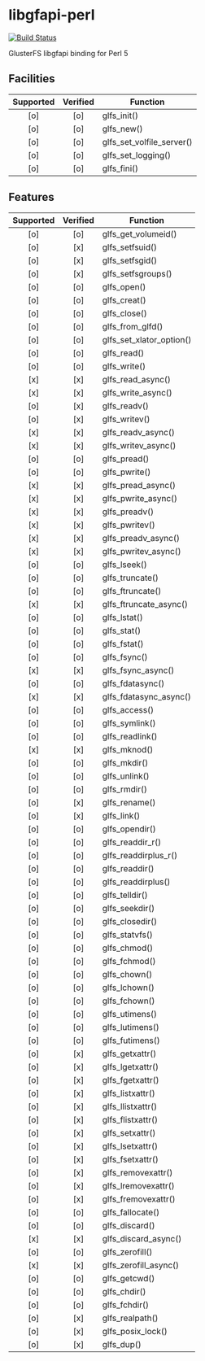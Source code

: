 # libgfapi-perl

[![Build Status](https://travis-ci.org/potatogim/libgfapi-perl.svg?branch=master)](https://travis-ci.org/potatogim/libgfapi-perl)

GlusterFS libgfapi binding for Perl 5

## Facilities

| Supported | Verified | Function |
|:---------:|:--------:| -------- |
| [o] | [o] | glfs_init() |
| [o] | [o] | glfs_new() |
| [o] | [o] | glfs_set_volfile_server() |
| [o] | [o] | glfs_set_logging() |
| [o] | [o] | glfs_fini() |

## Features

| Supported | Verified | Function |
|:---------:|:--------:| -------- |
| [o] | [o] | glfs_get_volumeid() |
| [o] | [x] | glfs_setfsuid() |
| [o] | [x] | glfs_setfsgid() |
| [o] | [x] | glfs_setfsgroups() |
| [o] | [o] | glfs_open() |
| [o] | [o] | glfs_creat() |
| [o] | [o] | glfs_close() |
| [o] | [o] | glfs_from_glfd() |
| [o] | [o] | glfs_set_xlator_option() |
| [o] | [o] | glfs_read() |
| [o] | [o] | glfs_write() |
| [x] | [x] | glfs_read_async() |
| [x] | [x] | glfs_write_async() |
| [o] | [x] | glfs_readv() |
| [o] | [x] | glfs_writev() |
| [x] | [x] | glfs_readv_async() |
| [x] | [x] | glfs_writev_async() |
| [o] | [o] | glfs_pread() |
| [o] | [o] | glfs_pwrite() |
| [x] | [x] | glfs_pread_async() |
| [x] | [x] | glfs_pwrite_async() |
| [x] | [x] | glfs_preadv() |
| [x] | [x] | glfs_pwritev() |
| [x] | [x] | glfs_preadv_async() |
| [x] | [x] | glfs_pwritev_async() |
| [o] | [o] | glfs_lseek() |
| [o] | [o] | glfs_truncate() |
| [o] | [o] | glfs_ftruncate() |
| [x] | [x] | glfs_ftruncate_async() |
| [o] | [o] | glfs_lstat() |
| [o] | [o] | glfs_stat() |
| [o] | [o] | glfs_fstat() |
| [o] | [o] | glfs_fsync() |
| [x] | [x] | glfs_fsync_async() |
| [o] | [o] | glfs_fdatasync() |
| [x] | [x] | glfs_fdatasync_async() |
| [o] | [o] | glfs_access() |
| [o] | [o] | glfs_symlink() |
| [o] | [o] | glfs_readlink() |
| [x] | [x] | glfs_mknod() |
| [o] | [o] | glfs_mkdir() |
| [o] | [o] | glfs_unlink() |
| [o] | [o] | glfs_rmdir() |
| [o] | [x] | glfs_rename() |
| [o] | [x] | glfs_link() |
| [o] | [o] | glfs_opendir() |
| [o] | [o] | glfs_readdir_r() |
| [o] | [o] | glfs_readdirplus_r() |
| [o] | [o] | glfs_readdir() |
| [o] | [o] | glfs_readdirplus() |
| [o] | [o] | glfs_telldir() |
| [o] | [o] | glfs_seekdir() |
| [o] | [o] | glfs_closedir() |
| [o] | [o] | glfs_statvfs() |
| [o] | [o] | glfs_chmod() |
| [o] | [o] | glfs_fchmod() |
| [o] | [o] | glfs_chown() |
| [o] | [o] | glfs_lchown() |
| [o] | [o] | glfs_fchown() |
| [o] | [o] | glfs_utimens() |
| [o] | [o] | glfs_lutimens() |
| [o] | [o] | glfs_futimens() |
| [o] | [x] | glfs_getxattr() |
| [o] | [x] | glfs_lgetxattr() |
| [o] | [x] | glfs_fgetxattr() |
| [o] | [x] | glfs_listxattr() |
| [o] | [x] | glfs_llistxattr() |
| [o] | [x] | glfs_flistxattr() |
| [o] | [x] | glfs_setxattr() |
| [o] | [x] | glfs_lsetxattr() |
| [o] | [x] | glfs_fsetxattr() |
| [o] | [x] | glfs_removexattr() |
| [o] | [x] | glfs_lremovexattr() |
| [o] | [x] | glfs_fremovexattr() |
| [o] | [o] | glfs_fallocate() |
| [o] | [o] | glfs_discard() |
| [x] | [x] | glfs_discard_async() |
| [o] | [o] | glfs_zerofill() |
| [x] | [x] | glfs_zerofill_async() |
| [o] | [o] | glfs_getcwd() |
| [o] | [o] | glfs_chdir() |
| [o] | [o] | glfs_fchdir() |
| [o] | [x] | glfs_realpath() |
| [o] | [x] | glfs_posix_lock() |
| [o] | [x] | glfs_dup() |
